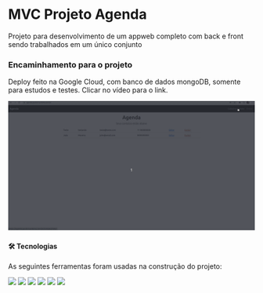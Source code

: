<h1 algin='center'>MVC Projeto Agenda</h1>

  <p>Projeto para desenvolvimento de um appweb completo com back e front sendo trabalhados em um único conjunto</p>


<h3>Encaminhamento para o projeto</h3>

  Deploy feito na Google Cloud, com banco de dados mongoDB, somente para estudos e testes. Clicar no vídeo para o link.

<p align='center'><a href='https://agenda.pauloricardoma.com.br'><img src='https://github.com/pauloricardoma/mvc-projeto-agenda/blob/master/src/views/includes/Imagens/agenda.gif?raw=true'></a></p>

<h4>🛠 Tecnologias</h4>

As seguintes ferramentas foram usadas na construção do projeto:

<img src='https://img.shields.io/badge/JavaScript-323330?style=for-the-badge&logo=javascript&logoColor=F7DF1E' />
<img src='https://img.shields.io/badge/Google_Cloud-4285F4?style=for-the-badge&logo=google-cloud&logoColor=white' />
<img src='https://img.shields.io/badge/Node.js-339933?style=for-the-badge&logo=nodedotjs&logoColor=white' />
<img src='https://img.shields.io/badge/Nginx-009639?style=for-the-badge&logo=nginx&logoColor=white' />
<img src='https://img.shields.io/badge/Express.js-000000?style=for-the-badge&logo=express&logoColor=white' />
<img src='https://img.shields.io/badge/MongoDB-white?style=for-the-badge&logo=mongodb&logoColor=4EA94B' />
